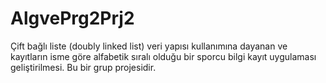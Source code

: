 # AlgvePrg2Prj2
Çift bağlı liste (doubly linked list) veri yapısı kullanımına dayanan ve kayıtların isme göre alfabetik sıralı olduğu bir sporcu bilgi kayıt uygulaması geliştirilmesi. Bu bir grup projesidir.
